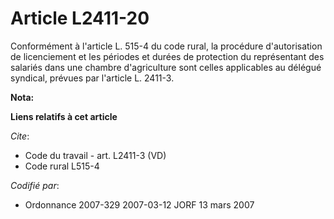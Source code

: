 # Article L2411-20

Conformément à l'article L. 515-4 du code rural, la procédure d'autorisation de licenciement et les périodes et durées de
protection du représentant des salariés dans une chambre d'agriculture sont celles applicables au délégué syndical, prévues
par l'article L. 2411-3.

**Nota:**



**Liens relatifs à cet article**

_Cite_:

  - Code du travail - art. L2411-3 (VD)
  - Code rural L515-4

_Codifié par_:

  - Ordonnance 2007-329 2007-03-12 JORF 13 mars 2007
